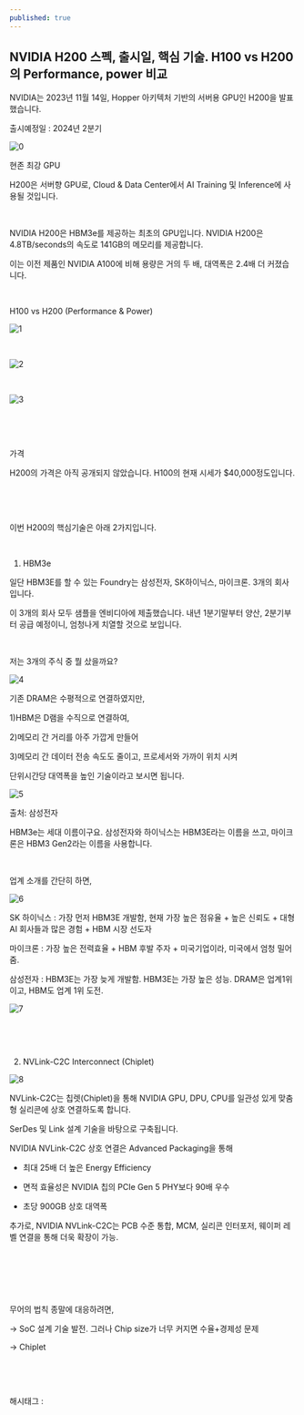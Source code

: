 ```yaml
---
published: true
---
```

## NVIDIA H200 스펙, 출시일, 핵심 기술. H100 vs H200의 Performance, power 비교

NVIDIA는 2023년 11월 14일, Hopper 아키텍처 기반의 서버용 GPU인 H200을 발표했습니다.

출시예정일 : 2024년 2분기

![0](/assets/img/223284091006/0.png)

현존 최강 GPU

H200은 서버향 GPU로, Cloud & Data Center에서 AI Training 및 Inference에 사용될 것입니다.

​

NVIDIA H200은 HBM3e를 제공하는 최초의 GPU입니다. NVIDIA H200은 4.8TB/seconds의 속도로 141GB의 메모리를 제공합니다.

이는 이전 제품인 NVIDIA A100에 비해 용량은 거의 두 배, 대역폭은 2.4배 더 커졌습니다.

​

H100 vs H200 (Performance & Power)

![1](/assets/img/223284091006/1.png)

​

![2](/assets/img/223284091006/2.png)

​

![3](/assets/img/223284091006/3.png)

​

​

가격

H200의 가격은 아직 공개되지 않았습니다. H100의 현재 시세가 $40,000정도입니다.

​

​

이번 H200의 핵심기술은 아래 2가지입니다.

​

1. HBM3e

일단 HBM3E를 할 수 있는 Foundry는 삼성전자, SK하이닉스, 마이크론. 3개의 회사입니다.

이 3개의 회사 모두 샘플을 엔비디아에 제출했습니다. 내년 1분기말부터 양산, 2분기부터 공급 예정이니, 엄청나게 치열할 것으로 보입니다.

​

저는 3개의 주식 중 뭘 샀을까요?

![4](/assets/img/223284091006/4.png)

기존 DRAM은 수평적으로 연결하였지만,

1)HBM은 D램을 수직으로 연결하여,

2)메모리 간 거리를 아주 가깝게 만들어

3)메모리 간 데이터 전송 속도도 줄이고, 프로세서와 가까이 위치 시켜

단위시간당 대역폭을 높인 기술이라고 보시면 됩니다.

![5](/assets/img/223284091006/5.png)

출처: 삼성전자​

HBM3e는 세대 이름이구요. 삼성전자와 하이닉스는 HBM3E라는 이름을 쓰고, 마이크론은 HBM3 Gen2라는 이름을 사용합니다.

​

업계 소개를 간단히 하면,

![6](/assets/img/223284091006/6.png)

SK 하이닉스 : 가장 먼저 HBM3E 개발함, 현재 가장 높은 점유율 + 높은 신뢰도 + 대형 AI 회사들과 많은 경험 + HBM 시장 선도자

마이크론 : 가장 높은 전력효율 + HBM 후발 주자 + 미국기업이라, 미국에서 엄청 밀어줌.

삼성전자 : HBM3E는 가장 늦게 개발함. HBM3E는 가장 높은 성능. DRAM은 업계1위이고, HBM도 업계 1위 도전.

![7](/assets/img/223284091006/7.png)

​

​

2. NVLink-C2C Interconnect (Chiplet)

![8](/assets/img/223284091006/8.png)

NVLink-C2C는 칩렛(Chiplet)을 통해 NVIDIA GPU, DPU, CPU를 일관성 있게 맞춤형 실리콘에 상호 연결하도록 합니다.

SerDes 및 Link 설계 기술을 바탕으로 구축됩니다.

NVIDIA NVLink-C2C 상호 연결은 Advanced Packaging을 통해

- 최대 25배 더 높은 Energy Efficiency

- 면적 효율성은 NVIDIA 칩의 PCIe Gen 5 PHY보다 90배 우수

- 초당 900GB 상호 대역폭

추가로, NVIDIA NVLink-C2C는 PCB 수준 통합, MCM, 실리콘 인터포저, 웨이퍼 레벨 연결을 통해 더욱 확장이 가능.

​

​

​

무어의 법칙 종말에 대응하려면,

-> SoC 설계 기술 발전. 그러나 Chip size가 너무 커지면 수율+경제성 문제

-> Chiplet

​

​

 해시태그 : 